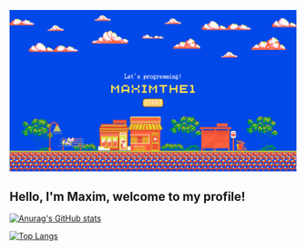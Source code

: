 [![Header](https://github.com/KL0O0CK/Kl0O0CK/blob/main/assets/img/Maximthe1.png)](https://github.com/Kl0O0CK)

## Hello, I'm Maxim, welcome to my profile!

[![Anurag's GitHub stats](https://github-readme-stats.vercel.app/api?username=KL0O0CK&show_icons=true&theme=dracula&hide=prs,issues)](https://github.com/anuraghazra/github-readme-stats)

[![Top Langs](https://github-readme-stats.vercel.app/api/top-langs/?username=KL0O0CK&layout=donut&show_icons=true&theme=dracula)](https://github.com/anuraghazra/github-readme-stats)

